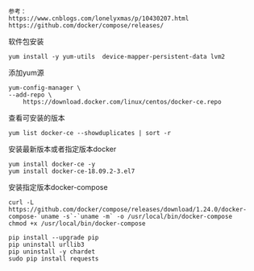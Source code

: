 ```
参考：
https://www.cnblogs.com/lonelyxmas/p/10430207.html
https://github.com/docker/compose/releases/
```

软件包安装

```
yum install -y yum-utils  device-mapper-persistent-data lvm2
```

添加yum源

```
yum-config-manager \
--add-repo \
    https://download.docker.com/linux/centos/docker-ce.repo
```

查看可安装的版本

```
yum list docker-ce --showduplicates | sort -r
```

安装最新版本或者指定版本docker

```
yum install docker-ce -y
yum install docker-ce-18.09.2-3.el7
```

安装指定版本docker-compose

    curl -L https://github.com/docker/compose/releases/download/1.24.0/docker-compose-`uname -s`-`uname -m` -o /usr/local/bin/docker-compose
    chmod +x /usr/local/bin/docker-compose

```
pip install --upgrade pip
pip uninstall urllib3
pip uninstall -y chardet
sudo pip install requests

```



